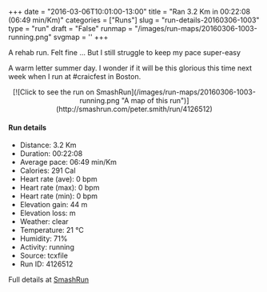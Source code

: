 +++
date = "2016-03-06T10:01:00-13:00"
title = "Ran 3.2 Km in 00:22:08 (06:49 min/Km)"
categories = ["Runs"]
slug = "run-details-20160306-1003"
type = "run"
draft = "False"
runmap = "/images/run-maps/20160306-1003-running.png"
svgmap = '<polyline points="0 46, 7 37, 21 40, 36 20, 37 18, 65 36, 80 41, 87 42, 94 47, 100 65, 96 81, 87 82, 79 78, 71 78, 70 76, 64 77, 62 77, 59 76, 42 74, 39 71, 15 66, 12 62, 20 41, 7 37">'
+++

A rehab run. Felt fine ... But I still struggle to keep my pace super-easy  

A warm letter summer day. I wonder if it will be this glorious this time next week when I run at #craicfest in Boston. 



<!--more-->

<center>
[![Click to see the run on SmashRun](/images/run-maps/20160306-1003-running.png "A map of this run")](http://smashrun.com/peter.smith/run/4126512)
</center>

#### Run details

* Distance: 3.2 Km
* Duration: 00:22:08
* Average pace: 06:49 min/Km
* Calories: 291 Cal
* Heart rate (ave): 0 bpm
* Heart rate (max): 0 bpm
* Heart rate (min): 0 bpm
* Elevation gain: 44 m
* Elevation loss:  m
* Weather: clear
* Temperature: 21 &deg;C
* Humidity: 71%
* Activity: running
* Source: tcxfile
* Run ID: 4126512

Full details at [SmashRun](http://smashrun.com/peter.smith/run/4126512)